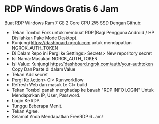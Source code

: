 # RDP Windows Gratis 6 Jam

Buat RDP Windows Ram 7 GB 2 Core CPU 255 SSD Dengan Github:
+ Tekan Tombol Fork untuk membuat RDP (Bagi Pengguna Android / HP Disilahkan Pake Mode Desktop).
+ Kunjungi https://dashboard.ngrok.com untuk mendapatkan NGROK_AUTH_TOKEN
+ Di Dalam Repo ini Pergi ke Settings> Secrets> New repository secret
+ Isi Nama: Masukan NGROK_AUTH_TOKEN
+ Isi Value: Kunjungi https://dashboard.ngrok.com/auth/your-authtoken Copy Dan Paste di dalam Value
+ Tekan Add secret
+ Pergi Ke Action> CI> Run workflow
+ Refresh Web dan masuk ke CI> build
+ Tekan Tombol panah menghadap ke bawah "RDP INFO LOGIN" Untuk Mendapatkan IP, User, Password.
+ Login Ke RDP.
+ Tunggu Beberapa Menit.
+ Tekan Agree.
+ Selamat Anda Mendapatkan FreeRDP 6 Jam!
